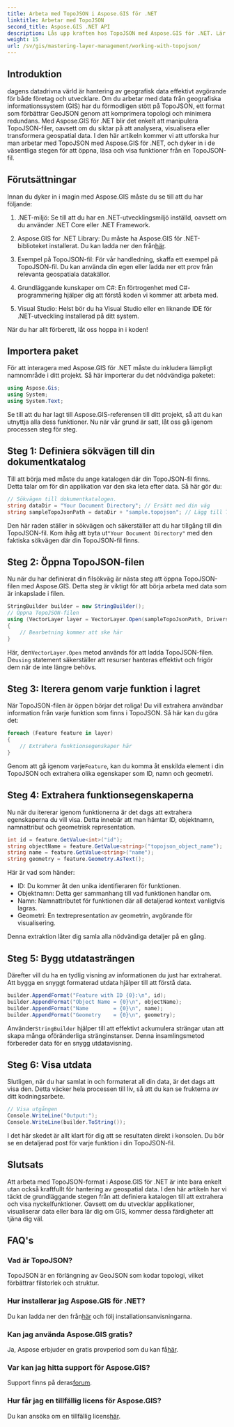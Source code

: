 ```yaml
---
title: Arbeta med TopoJSON i Aspose.GIS för .NET
linktitle: Arbetar med TopoJSON
second_title: Aspose.GIS .NET API
description: Lås upp kraften hos TopoJSON med Aspose.GIS för .NET. Lär dig att läsa, extrahera och visa geospatiala funktioner i enkla steg.
weight: 15
url: /sv/gis/mastering-layer-management/working-with-topojson/
---
```

## Introduktion

dagens datadrivna värld är hantering av geografisk data effektivt avgörande för både företag och utvecklare. Om du arbetar med data från geografiska informationssystem (GIS) har du förmodligen stött på TopoJSON, ett format som förbättrar GeoJSON genom att komprimera topologi och minimera redundans. Med Aspose.GIS för .NET blir det enkelt att manipulera TopoJSON-filer, oavsett om du siktar på att analysera, visualisera eller transformera geospatial data. I den här artikeln kommer vi att utforska hur man arbetar med TopoJSON med Aspose.GIS för .NET, och dyker in i de väsentliga stegen för att öppna, läsa och visa funktioner från en TopoJSON-fil.

## Förutsättningar

Innan du dyker in i magin med Aspose.GIS måste du se till att du har följande:

1. .NET-miljö: Se till att du har en .NET-utvecklingsmiljö inställd, oavsett om du använder .NET Core eller .NET Framework.
   
2.  Aspose.GIS for .NET Library: Du måste ha Aspose.GIS för .NET-biblioteket installerat. Du kan ladda ner den från[här](https://releases.aspose.com/gis/net/).

3. Exempel på TopoJSON-fil: För vår handledning, skaffa ett exempel på TopoJSON-fil. Du kan använda din egen eller ladda ner ett prov från relevanta geospatiala datakällor.

4. Grundläggande kunskaper om C#: En förtrogenhet med C#-programmering hjälper dig att förstå koden vi kommer att arbeta med.

5. Visual Studio: Helst bör du ha Visual Studio eller en liknande IDE för .NET-utveckling installerad på ditt system.

När du har allt förberett, låt oss hoppa in i koden!

## Importera paket

För att interagera med Aspose.GIS för .NET måste du inkludera lämpligt namnområde i ditt projekt. Så här importerar du det nödvändiga paketet:

```csharp
using Aspose.Gis;
using System;
using System.Text;
```

Se till att du har lagt till Aspose.GIS-referensen till ditt projekt, så att du kan utnyttja alla dess funktioner. Nu när vår grund är satt, låt oss gå igenom processen steg för steg.

## Steg 1: Definiera sökvägen till din dokumentkatalog

Till att börja med måste du ange katalogen där din TopoJSON-fil finns. Detta talar om för din applikation var den ska leta efter data. Så här gör du:

```csharp
// Sökvägen till dokumentkatalogen.
string dataDir = "Your Document Directory"; // Ersätt med din väg
string sampleTopoJsonPath = dataDir + "sample.topojson"; // Lägg till TopoJSON-filnamn
```

 Den här raden ställer in sökvägen och säkerställer att du har tillgång till din TopoJSON-fil. Kom ihåg att byta ut`"Your Document Directory"` med den faktiska sökvägen där din TopoJSON-fil finns.

## Steg 2: Öppna TopoJSON-filen

Nu när du har definierat din filsökväg är nästa steg att öppna TopoJSON-filen med Aspose.GIS. Detta steg är viktigt för att börja arbeta med data som är inkapslade i filen.

```csharp
StringBuilder builder = new StringBuilder();
// Öppna TopoJSON-filen
using (VectorLayer layer = VectorLayer.Open(sampleTopoJsonPath, Drivers.TopoJson))
{
    // Bearbetning kommer att ske här
}
```

 Här, den`VectorLayer.Open` metod används för att ladda TopoJSON-filen. De`using` statement säkerställer att resurser hanteras effektivt och frigör dem när de inte längre behövs.

## Steg 3: Iterera genom varje funktion i lagret

När TopoJSON-filen är öppen börjar det roliga! Du vill extrahera användbar information från varje funktion som finns i TopoJSON. Så här kan du göra det:

```csharp
foreach (Feature feature in layer)
{
    // Extrahera funktionsegenskaper här
}
```

 Genom att gå igenom varje`Feature`, kan du komma åt enskilda element i din TopoJSON och extrahera olika egenskaper som ID, namn och geometri.

## Steg 4: Extrahera funktionsegenskaperna

Nu när du itererar igenom funktionerna är det dags att extrahera egenskaperna du vill visa. Detta innebär att man hämtar ID, objektnamn, namnattribut och geometrisk representation.

```csharp
int id = feature.GetValue<int>("id");
string objectName = feature.GetValue<string>("topojson_object_name");
string name = feature.GetValue<string>("name");
string geometry = feature.Geometry.AsText();
```

Här är vad som händer:
- ID: Du kommer åt den unika identifieraren för funktionen.
- Objektnamn: Detta ger sammanhang till vad funktionen handlar om.
- Namn: Namnattributet för funktionen där all detaljerad kontext vanligtvis lagras.
- Geometri: En textrepresentation av geometrin, avgörande för visualisering.

Denna extraktion låter dig samla alla nödvändiga detaljer på en gång.

## Steg 5: Bygg utdatasträngen

Därefter vill du ha en tydlig visning av informationen du just har extraherat. Att bygga en snyggt formaterad utdata hjälper till att förstå data.

```csharp
builder.AppendFormat("Feature with ID {0}:\n", id);
builder.AppendFormat("Object Name = {0}\n", objectName);
builder.AppendFormat("Name        = {0}\n", name);
builder.AppendFormat("Geometry    = {0}\n", geometry);
```

 Använder`StringBuilder` hjälper till att effektivt ackumulera strängar utan att skapa många oföränderliga stränginstanser. Denna insamlingsmetod förbereder data för en snygg utdatavisning.

## Steg 6: Visa utdata

Slutligen, när du har samlat in och formaterat all din data, är det dags att visa den. Detta väcker hela processen till liv, så att du kan se frukterna av ditt kodningsarbete.

```csharp
// Visa utgången
Console.WriteLine("Output:");
Console.WriteLine(builder.ToString());
```

I det här skedet är allt klart för dig att se resultaten direkt i konsolen. Du bör se en detaljerad post för varje funktion i din TopoJSON-fil.

## Slutsats

Att arbeta med TopoJSON-format i Aspose.GIS för .NET är inte bara enkelt utan också kraftfullt för hantering av geospatial data. I den här artikeln har vi täckt de grundläggande stegen från att definiera katalogen till att extrahera och visa nyckelfunktioner. Oavsett om du utvecklar applikationer, visualiserar data eller bara lär dig om GIS, kommer dessa färdigheter att tjäna dig väl.

## FAQ's

### Vad är TopoJSON?
TopoJSON är en förlängning av GeoJSON som kodar topologi, vilket förbättrar filstorlek och struktur.

### Hur installerar jag Aspose.GIS för .NET?
 Du kan ladda ner den från[här](https://releases.aspose.com/gis/net/) och följ installationsanvisningarna.

### Kan jag använda Aspose.GIS gratis?
 Ja, Aspose erbjuder en gratis provperiod som du kan få[här](https://releases.aspose.com/).

### Var kan jag hitta support för Aspose.GIS?
 Support finns på deras[forum](https://forum.aspose.com/c/gis/33/).

### Hur får jag en tillfällig licens för Aspose.GIS?
 Du kan ansöka om en tillfällig licens[här](https://purchase.conholdate.com/temporary-license/).
